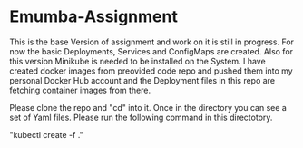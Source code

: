 # Emumba-Assignment

This is the base Version of assignment and work on it is still in progress.
For now the basic Deployments, Services and ConfigMaps are created.
Also for this version Minikube is needed to be installed on the System.
I have created docker images from preovided code repo and pushed them into my personal Docker Hub account and the Deployment files in this repo are fetching container images from there.

Please clone the repo and "cd" into it.
Once in the directory you can see a set of Yaml files. Please run the following command in this directotory.

"kubectl create -f ."